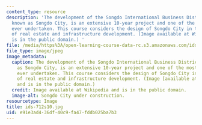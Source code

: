 ```yaml
---
content_type: resource
description: 'The development of the Songdo International Business District, also
  known as Songdo City, is an extensive 10-year project and one of the most expensive
  ever undertaken. This course considers the design of Songdo City in the context
  of real estate and infrastructure development. (Image available at Wikipedia and
  is in the public domain.) '
file: /media/https%3A/open-learning-course-data-rc.s3.amazonaws.com/ids-720j-tools-for-analysis-design-for-real-estate-and-infrastructure-development-spring-2010/e91e3ad436df40c9fa47fddb025ba7b3_ids-712s10.jpg
file_type: image/jpeg
image_metadata:
  caption: The development of the Songdo International Business District, also known
    as Songdo City, is an extensive 10-year project and one of the most expensive
    ever undertaken. This course considers the design of Songdo City in the context
    of real estate and infrastructure development. (Image [available at Wikipedia](http://commons.wikimedia.org/wiki/File:Songdo.JPG)
    and is in the public domain.)
  credit: Image available at Wikipedia and is in the public domain.
  image-alt: Songdo City under construction.
resourcetype: Image
title: ids-712s10.jpg
uid: e91e3ad4-36df-40c9-fa47-fddb025ba7b3
---
```

